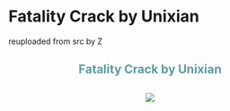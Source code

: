 
# Fatality Crack by Unixian
reuploaded from src by Z

<h2 style="color: #5e9ca0; text-align: center;"><strong>Fatality Crack by Unixian</strong></h2>
<h2 style="color: #2e6c80; text-align: center;"><img src="https://i.imgur.com/tcufdx4.gif""
